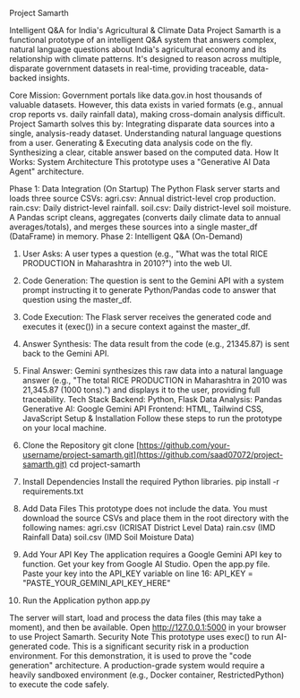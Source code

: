 Project Samarth

Intelligent Q&A for India's Agricultural & Climate Data
Project Samarth is a functional prototype of an intelligent Q&A system that answers complex, natural language questions about India's agricultural economy and its relationship with climate patterns.
It's designed to reason across multiple, disparate government datasets in real-time, providing traceable, data-backed insights.

Core Mission:
Government portals like data.gov.in host thousands of valuable datasets. However, this data exists in varied formats (e.g., annual crop reports vs. daily rainfall data), making cross-domain analysis difficult.
Project Samarth solves this by:
Integrating disparate data sources into a single, analysis-ready dataset.
Understanding natural language questions from a user.
Generating & Executing data analysis code on the fly.
Synthesizing a clear, citable answer based on the computed data.
How It Works: System Architecture
This prototype uses a "Generative AI Data Agent" architecture.

Phase 1: Data Integration (On Startup)
The Python Flask server starts and loads three source CSVs:
agri.csv: Annual district-level crop production.
rain.csv: Daily district-level rainfall.
soil.csv: Daily district-level soil moisture.
A Pandas script cleans, aggregates (converts daily climate data to annual averages/totals), and merges these sources into a single master_df (DataFrame) in memory.
Phase 2: Intelligent Q&A (On-Demand)
1. User Asks: A user types a question (e.g., "What was the total RICE PRODUCTION in Maharashtra in 2010?") into the web UI.
2. Code Generation: The question is sent to the Gemini API with a system prompt instructing it to generate Python/Pandas code to answer that question using the master_df.
3. Code Execution: The Flask server receives the generated code and executes it (exec()) in a secure context against the master_df.
4. Answer Synthesis: The data result from the code (e.g., 21345.87) is sent back to the Gemini API.
5. Final Answer: Gemini synthesizes this raw data into a natural language answer (e.g., "The total RICE PRODUCTION in Maharashtra in 2010 was 21,345.87 (1000 tons).") and displays it to the user, providing full traceability.
Tech Stack
Backend: Python, Flask
Data Analysis: Pandas
Generative AI: Google Gemini API
Frontend: HTML, Tailwind CSS, JavaScript
Setup & Installation
Follow these steps to run the prototype on your local machine.
1. Clone the Repository
git clone [https://github.com/your-username/project-samarth.git](https://github.com/saad07072/project-samarth.git)
cd project-samarth


2. Install Dependencies
Install the required Python libraries.
pip install -r requirements.txt


3. Add Data Files
This prototype does not include the data. You must download the source CSVs and place them in the root directory with the following names:
agri.csv (ICRISAT District Level Data)
rain.csv (IMD Rainfall Data)
soil.csv (IMD Soil Moisture Data)
4. Add Your API Key
The application requires a Google Gemini API key to function.
Get your key from Google AI Studio.
Open the app.py file.
Paste your key into the API_KEY variable on line 16:
API_KEY = "PASTE_YOUR_GEMINI_API_KEY_HERE"


5. Run the Application
python app.py


The server will start, load and process the data files (this may take a moment), and then be available.
Open http://127.0.0.1:5000 in your browser to use Project Samarth.
Security Note
This prototype uses exec() to run AI-generated code. This is a significant security risk in a production environment. For this demonstration, it is used to prove the "code generation" architecture. A production-grade system would require a heavily sandboxed environment (e.g., Docker container, RestrictedPython) to execute the code safely.
